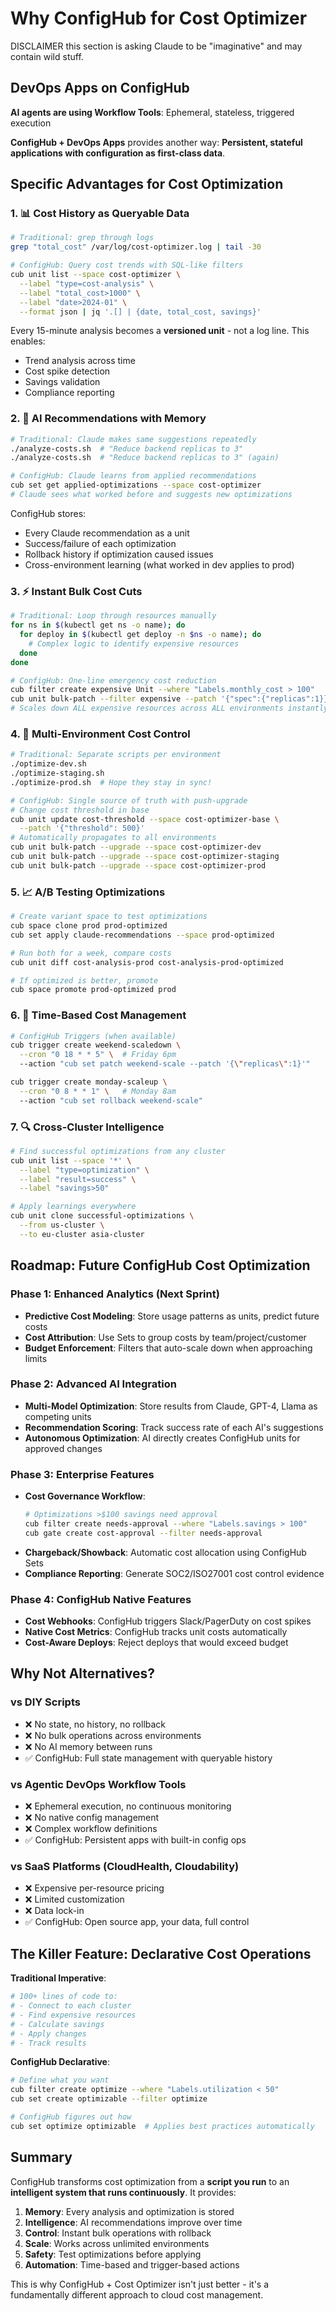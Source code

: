 # Why ConfigHub for Cost Optimizer

DISCLAIMER this section is asking Claude to be "imaginative" and may contain wild stuff.



## DevOps Apps on ConfigHub

**AI agents are using Workflow Tools**: Ephemeral, stateless, triggered execution

**ConfigHub + DevOps Apps** provides another way: **Persistent, stateful applications with configuration as first-class data**.

## Specific Advantages for Cost Optimization

### 1. 📊 **Cost History as Queryable Data**
```bash
# Traditional: grep through logs
grep "total_cost" /var/log/cost-optimizer.log | tail -30

# ConfigHub: Query cost trends with SQL-like filters
cub unit list --space cost-optimizer \
  --label "type=cost-analysis" \
  --label "total_cost>1000" \
  --label "date>2024-01" \
  --format json | jq '.[] | {date, total_cost, savings}'
```

Every 15-minute analysis becomes a **versioned unit** - not a log line. This enables:
- Trend analysis across time
- Cost spike detection
- Savings validation
- Compliance reporting

### 2. 🤖 **AI Recommendations with Memory**
```bash
# Traditional: Claude makes same suggestions repeatedly
./analyze-costs.sh  # "Reduce backend replicas to 3"
./analyze-costs.sh  # "Reduce backend replicas to 3" (again)

# ConfigHub: Claude learns from applied recommendations
cub set get applied-optimizations --space cost-optimizer
# Claude sees what worked before and suggests new optimizations
```

ConfigHub stores:
- Every Claude recommendation as a unit
- Success/failure of each optimization
- Rollback history if optimization caused issues
- Cross-environment learning (what worked in dev applies to prod)

### 3. ⚡ **Instant Bulk Cost Cuts**
```bash
# Traditional: Loop through resources manually
for ns in $(kubectl get ns -o name); do
  for deploy in $(kubectl get deploy -n $ns -o name); do
    # Complex logic to identify expensive resources
  done
done

# ConfigHub: One-line emergency cost reduction
cub filter create expensive Unit --where "Labels.monthly_cost > 100"
cub unit bulk-patch --filter expensive --patch '{"spec":{"replicas":1}}'
# Scales down ALL expensive resources across ALL environments instantly
```

### 4. 🔄 **Multi-Environment Cost Control**
```bash
# Traditional: Separate scripts per environment
./optimize-dev.sh
./optimize-staging.sh
./optimize-prod.sh  # Hope they stay in sync!

# ConfigHub: Single source of truth with push-upgrade
# Change cost threshold in base
cub unit update cost-threshold --space cost-optimizer-base \
  --patch '{"threshold": 500}'
# Automatically propagates to all environments
cub unit bulk-patch --upgrade --space cost-optimizer-dev
cub unit bulk-patch --upgrade --space cost-optimizer-staging
cub unit bulk-patch --upgrade --space cost-optimizer-prod
```

### 5. 📈 **A/B Testing Optimizations**
```bash
# Create variant space to test optimizations
cub space clone prod prod-optimized
cub set apply claude-recommendations --space prod-optimized

# Run both for a week, compare costs
cub unit diff cost-analysis-prod cost-analysis-prod-optimized

# If optimized is better, promote
cub space promote prod-optimized prod
```

### 6. 🚨 **Time-Based Cost Management**
```bash
# ConfigHub Triggers (when available)
cub trigger create weekend-scaledown \
  --cron "0 18 * * 5" \  # Friday 6pm
  --action "cub set patch weekend-scale --patch '{\"replicas\":1}'"

cub trigger create monday-scaleup \
  --cron "0 8 * * 1" \   # Monday 8am
  --action "cub set rollback weekend-scale"
```

### 7. 🔍 **Cross-Cluster Intelligence**
```bash
# Find successful optimizations from any cluster
cub unit list --space '*' \
  --label "type=optimization" \
  --label "result=success" \
  --label "savings>50"

# Apply learnings everywhere
cub unit clone successful-optimizations \
  --from us-cluster \
  --to eu-cluster asia-cluster
```

## Roadmap: Future ConfigHub Cost Optimization

### Phase 1: Enhanced Analytics (Next Sprint)
- **Predictive Cost Modeling**: Store usage patterns as units, predict future costs
- **Cost Attribution**: Use Sets to group costs by team/project/customer
- **Budget Enforcement**: Filters that auto-scale down when approaching limits

### Phase 2: Advanced AI Integration
- **Multi-Model Optimization**: Store results from Claude, GPT-4, Llama as competing units
- **Recommendation Scoring**: Track success rate of each AI's suggestions
- **Autonomous Optimization**: AI directly creates ConfigHub units for approved changes

### Phase 3: Enterprise Features
- **Cost Governance Workflow**:
  ```bash
  # Optimizations >$100 savings need approval
  cub filter create needs-approval --where "Labels.savings > 100"
  cub gate create cost-approval --filter needs-approval
  ```
- **Chargeback/Showback**: Automatic cost allocation using ConfigHub Sets
- **Compliance Reporting**: Generate SOC2/ISO27001 cost control evidence

### Phase 4: ConfigHub Native Features
- **Cost Webhooks**: ConfigHub triggers Slack/PagerDuty on cost spikes
- **Native Cost Metrics**: ConfigHub tracks unit costs automatically
- **Cost-Aware Deploys**: Reject deploys that would exceed budget

## Why Not Alternatives?

### vs DIY Scripts
- ❌ No state, no history, no rollback
- ❌ No bulk operations across environments
- ❌ No AI memory between runs
- ✅ ConfigHub: Full state management with queryable history

### vs Agentic DevOps Workflow Tools
- ❌ Ephemeral execution, no continuous monitoring
- ❌ No native config management
- ❌ Complex workflow definitions
- ✅ ConfigHub: Persistent apps with built-in config ops

### vs SaaS Platforms (CloudHealth, Cloudability)
- ❌ Expensive per-resource pricing
- ❌ Limited customization
- ❌ Data lock-in
- ✅ ConfigHub: Open source app, your data, full control

## The Killer Feature: Declarative Cost Operations

**Traditional Imperative**:
```python
# 100+ lines of code to:
# - Connect to each cluster
# - Find expensive resources
# - Calculate savings
# - Apply changes
# - Track results
```

**ConfigHub Declarative**:
```bash
# Define what you want
cub filter create optimize --where "Labels.utilization < 50"
cub set create optimizable --filter optimize

# ConfigHub figures out how
cub set optimize optimizable  # Applies best practices automatically
```

## Summary

ConfigHub transforms cost optimization from a **script you run** to an **intelligent system that runs continuously**. It provides:

1. **Memory**: Every analysis and optimization is stored
2. **Intelligence**: AI recommendations improve over time
3. **Control**: Instant bulk operations with rollback
4. **Scale**: Works across unlimited environments
5. **Safety**: Test optimizations before applying
6. **Automation**: Time-based and trigger-based actions

This is why ConfigHub + Cost Optimizer isn't just better - it's a fundamentally different approach to cloud cost management.
